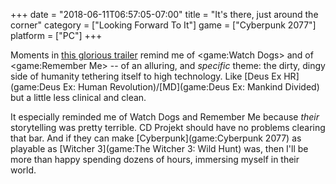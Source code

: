 +++
date = "2018-06-11T06:57:05-07:00"
title = "It's there, just around the corner"
category = ["Looking Forward To It"]
game = ["Cyberpunk 2077"]
platform = ["PC"]
+++

Moments in <a href="https://www.youtube.com/watch?v=8X2kIfS6fb8">this glorious trailer</a> remind me of <game:Watch Dogs> and of <game:Remember Me> -- of an alluring, and <i>specific</i> theme: the dirty, dingy side of humanity tethering itself to high technology.  Like [Deus Ex HR](game:Deus Ex: Human Revolution)/[MD](game:Deus Ex: Mankind Divided) but a little less clinical and clean.

It especially reminded me of Watch Dogs and Remember Me because <i>their</i> storytelling was pretty terrible.  CD Projekt should have no problems clearing that bar.  And if they can make [Cyberpunk](game:Cyberpunk 2077) as playable as [Witcher 3](game:The Witcher 3: Wild Hunt) was, then I'll be more than happy spending dozens of hours, immersing myself in their world.
